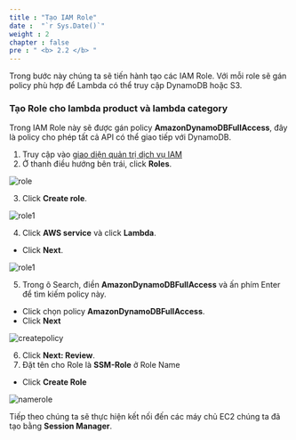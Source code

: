 ```yaml
---
title : "Tạo IAM Role"
date :  "`r Sys.Date()`" 
weight : 2 
chapter : false
pre : " <b> 2.2 </b> "
---
```



Trong bước này chúng ta sẽ tiến hành tạo các IAM Role. Với mỗi role sẽ gán policy phù hợp để Lambda có thể truy cập DynamoDB hoặc S3.

### Tạo Role cho lambda product và lambda category
Trong IAM Role này sẽ được gán policy **AmazonDynamoDBFullAccess**, đây là policy cho phép tất cả API có thể giao tiếp với DynamoDB.

1. Truy cập vào [giao diện quản trị dịch vụ IAM](https://console.aws.amazon.com/iamv2/)
2. Ở thanh điều hướng bên trái, click  **Roles**.  

![role](/images/2.prerequisite/038-iamrole.png)

3. Click **Create role**.  

![role1](/images/2.prerequisite/039-iamrole.png)

4. Click **AWS service** và click **Lambda**. 
  + Click **Next**.  

![role1](/images/2.prerequisite/040-iamrole.png)

5. Trong ô Search, điền **AmazonDynamoDBFullAccess** và ấn phím Enter để tìm kiếm policy này.
  + Click chọn policy **AmazonDynamoDBFullAccess**.
  + Click **Next**

![createpolicy](/images/2.prerequisite/041-iamrole.png)

6. Click **Next: Review**.
7. Đặt tên cho Role là **SSM-Role** ở Role Name 

  + Click **Create Role**

![namerole](/images/2.prerequisite/042-iamrole.png)

Tiếp theo chúng ta sẽ thực hiện kết nối đến các máy chủ EC2 chúng ta đã tạo bằng **Session Manager**.